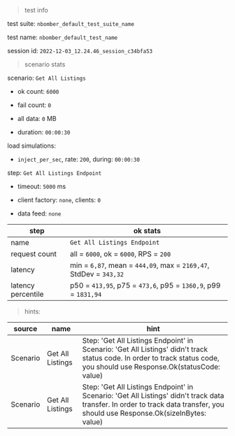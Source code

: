 > test info

test suite: `nbomber_default_test_suite_name`

test name: `nbomber_default_test_name`

session id: `2022-12-03_12.24.46_session_c34bfa53`

> scenario stats

scenario: `Get All Listings`

  - ok count: `6000`

  - fail count: `0`

  - all data: `0` MB

  - duration: `00:00:30`

load simulations:

  - `inject_per_sec`, rate: `200`, during: `00:00:30`

step: `Get All Listings Endpoint`

  - timeout: `5000` ms

  - client factory: `none`, clients: `0`

  - data feed: `none`

|step|ok stats|
|---|---|
|name|`Get All Listings Endpoint`|
|request count|all = `6000`, ok = `6000`, RPS = `200`|
|latency|min = `6,87`, mean = `444,09`, max = `2169,47`, StdDev = `343,32`|
|latency percentile|p50 = `413,95`, p75 = `473,6`, p95 = `1360,9`, p99 = `1831,94`|




> hints:

|source|name|hint|
|---|---|---|
|Scenario|Get All Listings|Step: 'Get All Listings Endpoint' in Scenario: 'Get All Listings' didn't track status code. In order to track status code, you should use Response.Ok(statusCode: value)|
|Scenario|Get All Listings|Step: 'Get All Listings Endpoint' in Scenario: 'Get All Listings' didn't track data transfer. In order to track data transfer, you should use Response.Ok(sizeInBytes: value)|

